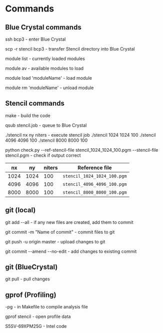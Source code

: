 # Commands

## Blue Crystal commands

ssh bcp3 - enter Blue Crystal

scp -r stencil bcp3 - transfer Stencil directory into Blue Crystal

module list - currently loaded modules

module av - available modules to load

module load 'moduleName' - load module

module rm 'moduleName' - unload module


## Stencil commands

make - build the code

qsub stencil.job - queue to Blue Crystal

./stencil nx ny niters - execute stencil job
./stencil 1024 1024 100
./stencil 4096 4096 100
./stencil 8000 8000 100

python check.py --ref-stencil-file stencil_1024_1024_100.pgm --stencil-file stencil.pgm - check if output correct

| nx   | ny   | niters | Reference file              |
| ---- | ---- | ------ | --------------------------- |
| 1024 | 1024 | 100    | `stencil_1024_1024_100.pgm` |
| 4096 | 4096 | 100    | `stencil_4096_4096_100.pgm` |
| 8000 | 8000 | 100    | `stencil_8000_8000_100.pgm` |

## git (local)

git add --all - if any new files are created, add them to commit

git commit -m "Name of commit" - commit files to git

git push -u origin master - upload changes to git

git commit --amend --no-edit - add changes to existing commit

## git (BlueCrystal)

git pull - pull changes

## gprof (Profiling)

-pg - in Makefile to compile analysis file

gprof stencil - open profile data


S5SV-69XPM25G - Intel code
